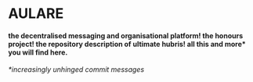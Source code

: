 # AULARE

#### the decentralised messaging and organisational platform! the honours project! the repository description of ultimate hubris! all this and more* you will find here.

*\*increasingly unhinged commit messages*
